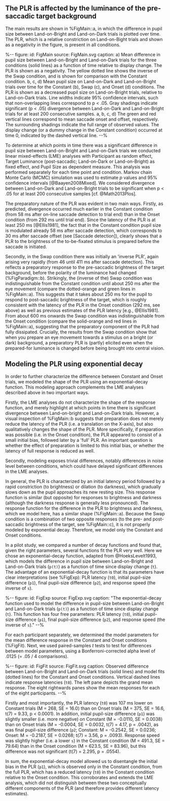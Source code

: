 ## The PLR is affected by the luminance of the pre-saccadic target background

The main results are shown in %FigMain::a, in which the difference in pupil size between Land-on-Bright and Land-on-Dark trials is plotted over time. The PLR, which is a relative constriction on Land-on-Bight trials and shown as a negativity in the figure, is present in all conditions.

%--
figure:
 id: FigMain
 source: FigMain.svg
 caption:
  a) Mean difference in pupil size between Land-on-Bright and Land-on-Dark trials for the three conditions (solid lines) as a function of time relative to display change. The PLR is shown as a negativity. The yellow dotted line shows the inverse of the Swap condition, and is shown for comparison with the Constant condition. b, c, d) Mean pupil size on Land-on-Dark and Land-on-Bright trials over time for the Constant (b), Swap (c), and Onset (d) conditions. The PLR is shown as a decreased pupil size on Land-on-Bright trials, relative to Land-on-Dark trials. Line widths indicate 95% confidence intervals, such that non-overlapping lines correspond to p < .05. Gray shadings indicate significant (p < .05) divergence between Land-on-Dark and Land-on-Bright trials for at least 200 consecutive samples. a, b, c, d) The green and red vertical lines correspond to mean saccade onset and offset, respectively. The surrounding shadings indicate the full range of observed values. The display change (or a dummy change in the Constant condition) occurred at time 0, indicated by the dashed vertical line.
--%

To determine at which points in time there was a significant difference in pupil size between Land-on-Bright and Land-on-Dark trials we conducted linear mixed-effects (LME) analyses with Participant as random effect, Target Luminance (post-saccadic; Land-on-Dark or Land-on-Bright) as fixed effect, and Pupil Size as dependent measure. This analysis was performed separately for each time point and condition. Markov chain Monte Carlo (MCMC) simulation was used to estimate *p* values and 95% confidence intervals [@Baayen2008Mixed]. We considered divergence between Land-on-Dark and Land-on-Bright trials to be significant when p < .05 for at least 200 consecutive samples [cf. @Math2013Plos].

The preparatory nature of the PLR was evident in two main ways. Firstly, as predicted, divergence occurred much earlier in the Constant condition (from 58 ms after on-line saccade detection to trial end) than in the Onset condition (from 292 ms until trial end). Since the latency of the PLR is at least 250 ms [@Ellis1981], the fact that in the Constant condition pupil size is modulated already 58 ms after saccade detection, which corresponds to 30 ms after saccade offset (see [Saccade detection]), clearly shows that a PLR to the brightness of the to-be-fixated stimulus is prepared before the saccade is initiated.

Secondly, in the Swap condition there was initially an 'inverse PLR', again arising very rapidly (from 46 until 411 ms after saccade detection). This reflects a preparatory response to the pre-saccadic brightness of the target background, before the polarity of the luminance had changed (%FigParadigm::b). Strikingly, the (inverse of the) Swap condition was indistinguishable from the Constant condition until about 250 ms after the eye movement (compare the dotted-orange and green lines in %FigMain::a). This suggests that it takes about 250 ms for the pupil to respond to post-saccadic brightness of the target, which is roughly consistent with the latency of the PLR in the Onset condition (292 ms, see above) as well as previous estimates of the PLR latency [e.g., @Ellis1981]. From about 600 ms onwards the Swap condition was indistinguishable from the Onset condition (compare the solid-orange and red lines in %FigMain::a), suggesting that the preparatory component of the PLR had fully dissipated. Crucially, the results from the Swap condition show that when you prepare an eye movement towards a stimulus on a bright (or dark) background, a preparatory PLR is (partly) elicited even when the prepared-for luminance is changed before being brought into central vision.

## Modeling the PLR using exponential decay

In order to further characterize the difference between Constant and Onset trials, we modeled the shape of the PLR using an exponential-decay function. This modeling approach complements the LME analyses described above in two important ways.

Firstly, the LME analyses do not characterize the shape of the response function, and merely highlight at which points in time there is significant divergence between Land-on-bright and Land-on-Dark trials. However, a visual inspection of %FigMain::b suggests that preparation does not merely reduce the latency of the PLR (i.e. a translation on the X-axis), but also qualitatively changes the shape of the PLR. More specifically, if preparation was possible (i.e. in the Onset condition), the PLR appeared to consist of a small initial bias, followed later by a 'full' PLR. An important question is whether the effect of preparation is limited to this initial bias, or whether the latency of full response is reduced as well.

Secondly, modeling exposes trivial differences, notably differences in noise level between conditions, which could have delayed significant differences in the LME analyses.

In general, the PLR is characterized by an initial latency period followed by a rapid constriction (to brightness) or dilation (to darkness), which gradually slows down as the pupil approaches its new resting size. This response function is similar (but opposite) for responses to brightness and darkness (although the darkness response is generally less pronounced). The response function for the difference in the PLR to brightness and darkness, which we model here, has a similar shape (%FigMain::a). Because the Swap condition is a combination of two opposite responses (to the pre- and post-saccadic brightness of the target, see %FigMain::c), it is not properly modeled by exponential decay. Therefore, we model only the Constant and Onset conditions.

In a pilot study, we compared a number of decay functions and found that, given the right parameters, several functions fit the PLR very well. Here we chose an exponential-decay function, adapted from @HoeksLevelt1993, which models the difference in pupil size between Land-on-Bright and Land-on-Dark trials (`p(t)`) as a function of time since display change (`t`). The advantage of an exponential-decay function is that its parameters have clear interpretations (see %FigExp): PLR latency (`t0`), initial pupil-size difference (`p1`), final pupil-size difference (`p2`), and response speed (the inverse of `s`).

%--
figure:
 id: FigExp
 source: FigExp.svg
 caption: "The exponential-decay function used to model the difference in pupil-size between Land-on-Bright and Land-on-Dark trials (`p(t)`) as a function of time since display change (`t`). This function has four free parameters: PLR latency (`t0`), initial pupil-size difference (`p1`), final pupil-size difference (`p2`), and response speed (the inverse of `s`)."
--%

For each participant separately, we determined the model parameters for the mean difference response in the Constant and Onset conditions (%FigFit). Next, we used paired-samples *t* tests to test for differences between model parameters, using a Bonferroni-corrected alpha level of .0125 (= .05 / 4 comparisons).

%--
figure:
 id: FigFit
 source: FigFit.svg
 caption: Observed difference between Land-on-Bright and Land-on-Dark trials (solid lines) and model fits (dotted lines) for the Constant and Onset conditions. Vertical dashed lines indicate response latencies (`t0`). The left pane depicts the grand mean response. The eight rightwards panes show the mean responses for each of the eight participants.
--%

Firstly and most importantly, the PLR latency (`t0`) was 107 ms lower on Constant trials (M = 268, SE = 16.0) than on Onset trials (M = 375, SE = 16.6, t(7) = 9.33, p < 0.0001). In addition, initial pupil-size difference (`p1`) was slightly smaller (i.e. more negative) on Constant (M = -0.0110, SE = 0.0038) than on Onset trials (M = -0.0004, SE = 0.0032, t(7) = 4.17, p = .0042), as was final pupil-size difference (`p2`; Constant: M = -0.2542, SE = 0.0236; Onset: M = -0.2187, SE = 0.0268; t(7) = 3.56, p = .0093). Response speed was slightly higher (i.e. a lower `s`) in the Constant condition (M = 491.3, SE = 79.64) than in the Onset condition (M = 623.5, SE = 83.96), but this difference was not significant (t(7) = 2.295, p = .0554).

In sum, the exponential-decay model allowed us to disentangle the initial bias in the PLR (`p1`), which is observed only in the Constant condition, from the full PLR, which has a reduced latency (`t0`) in the Constant condition relative to the Onset condition. This corroborates and extends the LME analysis, which did not distinguish between these two conceptually different components of the PLR (and therefore provides different latency estimates).

